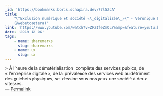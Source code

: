 ```yaml
---
_id: 'https://bookmarks.boris.schapira.dev/?7l5ZcA'
title:
    "\"Exclusion numérique et société «\_digitalisée\_»\" - Véronique Lapierre
    (@webetcaetera)"
link: 'https://www.youtube.com/watch?v=ZFZ1feZmOLY&amp=&feature=youtu.be'
date: '2019-12-06'
tags:
    - name: sharemarks
      slug: sharemarks
    - name: ux
      slug: ux
---
```


&gt; À l’heure de la dématérialisation &nbsp;complète des services publics, de
«&nbsp;l’entreprise digitale&nbsp;», de la &nbsp;prévalence des services web au
détriment des guichets physiques, se &nbsp;dessine sous nos yeux une société à
deux vitesses. <br>&#8212;
<a href="https://bookmarks.boris.schapira.dev/?7l5ZcA" title="Permalink">Permalink</a>
